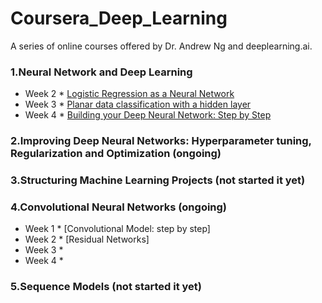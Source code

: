 # Coursera_Deep_Learning
A series of online courses offered by Dr. Andrew Ng  and deeplearning.ai. 

### 1.Neural Network and Deep Learning
* Week 2
        *  [Logistic Regression as a Neural Network](https://github.com/saigontrade88/Coursera_Deep_Learning/tree/master/Course1_NN/Wk2/Assignment/Submission)
* Week 3
        *  [Planar data classification with a hidden layer](https://github.com/saigontrade88/Coursera_Deep_Learning/tree/master/Course1_NN/Wk3/Submission)
* Week 4
        *  [Building your Deep Neural Network: Step by Step](https://github.com/saigontrade88/Coursera_Deep_Learning/tree/master/Course1_NN/Wk4/Submission)
### 2.Improving Deep Neural Networks: Hyperparameter tuning, Regularization and Optimization (ongoing)
### 3.Structuring Machine Learning Projects (not started it yet)
### 4.Convolutional Neural Networks (ongoing)
* Week 1
       *   [Convolutional Model: step by step]
* Week 2
       *   [Residual Networks]
* Week 3
       *
* Week 4
       *
### 5.Sequence Models (not started it yet)
